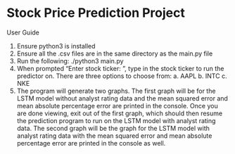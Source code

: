 # Stock Price Prediction Project
User Guide
1. Ensure python3 is installed
2. Ensure all the .csv files are in the same directory as the main.py file
3. Run the following: ./python3 main.py
4. When prompted “Enter stock ticker: ”, type in the stock ticker to run the predictor on. There are three options to choose from:
a. AAPL
b. INTC
c. NKE
5. The program will generate two graphs. The first graph will be for the LSTM model
without analyst rating data and the mean squared error and mean absolute
percentage error are printed in the console. Once you are done viewing, exit out of
the first graph, which should then resume the prediction program to run on the
LSTM model with analyst rating data. The second graph will be the graph for the
LSTM model with analyst rating data with the mean squared error and mean
absolute percentage error are printed in the console as well.
